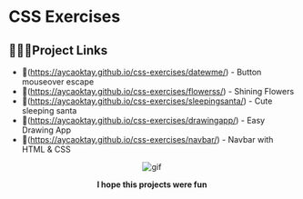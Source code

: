 # CSS Exercises
## 🙇🏻‍♀️Project Links 
- 🔗(https://aycaoktay.github.io/css-exercises/datewme/) - Button mouseover escape
- 🔗(https://aycaoktay.github.io/css-exercises/flowerss/) - Shining Flowers
- 🔗(https://aycaoktay.github.io/css-exercises/sleepingsanta/) - Cute sleeping santa
- 🔗(https://aycaoktay.github.io/css-exercises/drawingapp/) - Easy Drawing App
- 🔗(https://aycaoktay.github.io/css-exercises/navbar/) - Navbar with HTML & CSS



<p align="center"> <image src="https://media.giphy.com/media/jUK4OyeQY0CWud0Jzg/giphy.gif" alt="gif"/> </p>
<p align="center"> <b>I hope this projects were fun</b></p>

